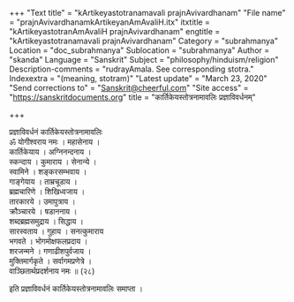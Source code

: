 +++
"Text title" = "kArtikeyastotranamavali prajnAvivardhanam"
"File name" = "prajnAvivardhanamkArtikeyanAmAvaliH.itx"
itxtitle = "kArtikeyastotranAmAvaliH prajnAvivardhanam"
engtitle = "kArtikeyastotranamavali prajnAvivardhanam"
Category = "subrahmanya"
Location = "doc_subrahmanya"
Sublocation = "subrahmanya"
Author = "skanda"
Language = "Sanskrit"
Subject = "philosophy/hinduism/religion"
Description-comments = "rudrayAmala.  See corresponding stotra."
Indexextra = "(meaning, stotram)"
"Latest update" = "March 23, 2020"
"Send corrections to" = "Sanskrit@cheerful.com"
"Site access" = "https://sanskritdocuments.org"
title = "कार्तिकेयस्तोत्रनामावलिः प्रज्ञाविवर्धनम्"

+++
  
 प्रज्ञाविवर्धनं कार्तिकेयस्तोत्रनामावलिः   
ॐ योगीश्वराय नमः । महासेनाय ।  
कार्तिकेयाय । अग्निनन्दनाय ।  
स्कन्दाय । कुमाराय । सेनान्ये ।  
स्वामिने । शङ्करसम्भवाय ।  
गाङ्गेयाय । ताम्रचूडाय ।  
ब्रह्मचारिणे । शिखिध्वजाय ।  
तारकारये । उमापुत्राय ।  
क्रौञ्चारये । षडाननाय ।  
शब्दब्रह्मसमुद्राय । सिद्धाय ।  
सारस्वताय । गुहाय । सनत्कुमाराय  
भगवते । भोगमोक्षफलप्रदाय ।  
शरजन्मने । गणाढीशपुर्वजाय ।  
मुक्तिमार्गकृते । सर्वागमप्रणेत्रे ।  
वाञ्छितार्थप्रदर्शनाय नमः ॥ (२८)  
  
इति प्रज्ञाविवर्धनं कार्तिकेयस्तोत्रनामावलिः समाप्ता ।  
  
  
  
